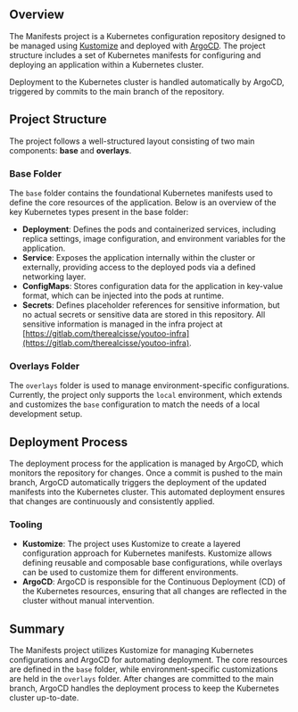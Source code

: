 ## Overview
The Manifests project is a Kubernetes configuration repository designed to be managed using [Kustomize](https://kustomize.io/) and deployed with [ArgoCD](https://argo-cd.readthedocs.io/). The project structure includes a set of Kubernetes manifests for configuring and deploying an application within a Kubernetes cluster.

Deployment to the Kubernetes cluster is handled automatically by ArgoCD, triggered by commits to the main branch of the repository.

## Project Structure
The project follows a well-structured layout consisting of two main components: **base** and **overlays**.

### Base Folder
The `base` folder contains the foundational Kubernetes manifests used to define the core resources of the application. Below is an overview of the key Kubernetes types present in the base folder:

- **Deployment**: Defines the pods and containerized services, including replica settings, image configuration, and environment variables for the application.
- **Service**: Exposes the application internally within the cluster or externally, providing access to the deployed pods via a defined networking layer.
- **ConfigMaps**: Stores configuration data for the application in key-value format, which can be injected into the pods at runtime.
- **Secrets**: Defines placeholder references for sensitive information, but no actual secrets or sensitive data are stored in this repository. All sensitive information is managed in the infra project at [https://gitlab.com/therealcisse/youtoo-infra](https://gitlab.com/therealcisse/youtoo-infra).

### Overlays Folder
The `overlays` folder is used to manage environment-specific configurations. Currently, the project only supports the `local` environment, which extends and customizes the `base` configuration to match the needs of a local development setup.

## Deployment Process
The deployment process for the application is managed by ArgoCD, which monitors the repository for changes. Once a commit is pushed to the main branch, ArgoCD automatically triggers the deployment of the updated manifests into the Kubernetes cluster. This automated deployment ensures that changes are continuously and consistently applied.

### Tooling
- **Kustomize**: The project uses Kustomize to create a layered configuration approach for Kubernetes manifests. Kustomize allows defining reusable and composable base configurations, while overlays can be used to customize them for different environments.
- **ArgoCD**: ArgoCD is responsible for the Continuous Deployment (CD) of the Kubernetes resources, ensuring that all changes are reflected in the cluster without manual intervention.

## Summary
The Manifests project utilizes Kustomize for managing Kubernetes configurations and ArgoCD for automating deployment. The core resources are defined in the `base` folder, while environment-specific customizations are held in the `overlays` folder. After changes are committed to the main branch, ArgoCD handles the deployment process to keep the Kubernetes cluster up-to-date.

